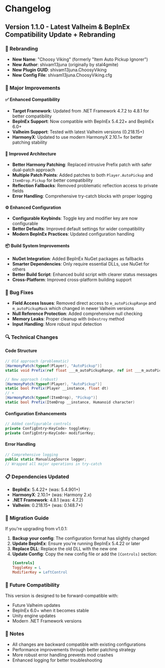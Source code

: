 # Changelog

## Version 1.1.0 - Latest Valheim & BepInEx Compatibility Update + Rebranding

### 🎯 **Rebranding**
- **New Name**: "Choosy Viking" (formerly "Item Auto Pickup Ignorer")
- **New Author**: shivam13juna (originally by stal4gmite)
- **New Plugin GUID**: shivam13juna.ChoosyViking
- **New Config File**: shivam13juna.ChoosyViking.cfg

### 🚀 Major Improvements

#### ✅ **Enhanced Compatibility**
- **Target Framework**: Updated from .NET Framework 4.7.2 to 4.8.1 for better compatibility
- **BepInEx Support**: Now compatible with BepInEx 5.4.22+ and BepInEx 6.0+
- **Valheim Support**: Tested with latest Valheim versions (0.218.15+)
- **HarmonyX**: Updated to use modern HarmonyX 2.10.1+ for better patching stability

#### 🔧 **Improved Architecture**
- **Better Harmony Patching**: Replaced intrusive Prefix patch with safer dual-patch approach
- **Multiple Patch Points**: Added patches to both `Player.AutoPickup` and `ItemDrop.Pickup` for better compatibility
- **Reflection Fallbacks**: Removed problematic reflection access to private fields
- **Error Handling**: Comprehensive try-catch blocks with proper logging

#### ⚙️ **Enhanced Configuration**
- **Configurable Keybinds**: Toggle key and modifier key are now configurable
- **Better Defaults**: Improved default settings for wider compatibility
- **Modern BepInEx Practices**: Updated configuration handling

#### 📦 **Build System Improvements**
- **NuGet Integration**: Added BepInEx NuGet packages as fallbacks
- **Smarter Dependencies**: Only require essential DLLs, use NuGet for others
- **Better Build Script**: Enhanced build script with clearer status messages
- **Cross-Platform**: Improved cross-platform building support

### 🐛 **Bug Fixes**
- **Field Access Issues**: Removed direct access to `m_autoPickupRange` and `m_autoPickupMask` which changed in newer Valheim versions
- **Null Reference Protection**: Added comprehensive null checking
- **Memory Leaks**: Proper cleanup with `OnDestroy` method
- **Input Handling**: More robust input detection

### 🔍 **Technical Changes**

#### **Code Structure**
```csharp
// Old approach (problematic)
[HarmonyPatch(typeof(Player), "AutoPickup")]
static void Prefix(ref float ___m_autoPickupRange, ref int ___m_autoPickupMask, Player __instance)

// New approach (robust)
[HarmonyPatch(typeof(Player), "AutoPickup")]
static bool Prefix(Player __instance, float dt)
// + 
[HarmonyPatch(typeof(ItemDrop), "Pickup")]
static bool Prefix(ItemDrop __instance, Humanoid character)
```

#### **Configuration Enhancements**
```csharp
// Added configurable controls
private ConfigEntry<KeyCode> toggleKey;
private ConfigEntry<KeyCode> modifierKey;
```

#### **Error Handling**
```csharp
// Comprehensive logging
public static ManualLogSource logger;
// Wrapped all major operations in try-catch
```

### 📋 **Dependencies Updated**
- **BepInEx**: 5.4.22+ (was: 5.4.901+)
- **HarmonyX**: 2.10.1+ (was: Harmony 2.x)
- **.NET Framework**: 4.8.1 (was: 4.7.2)
- **Valheim**: 0.218.15+ (was: 0.148.7+)

### 🎯 **Migration Guide**

If you're upgrading from v1.0.1:

1. **Backup your config**: The configuration format has slightly changed
2. **Update BepInEx**: Ensure you're running BepInEx 5.4.22 or later
3. **Replace DLL**: Replace the old DLL with the new one
4. **Update Config**: Copy the new config file or add the `[Controls]` section:
   ```ini
   [Controls]
   ToggleKey = L
   ModifierKey = LeftControl
   ```

### 🔮 **Future Compatibility**
This version is designed to be forward-compatible with:
- Future Valheim updates
- BepInEx 6.0+ when it becomes stable
- Unity engine updates
- Modern .NET Framework versions

### 📝 **Notes**
- All changes are backward compatible with existing configurations
- Performance improvements through better patching strategy
- More robust error handling prevents mod crashes
- Enhanced logging for better troubleshooting
